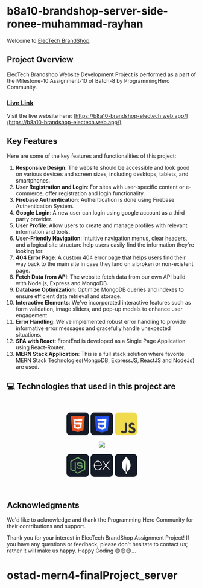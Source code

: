 # b8a10-brandshop-server-side-ronee-muhammad-rayhan

Welcome to [ElecTech BrandShop](https://b8a10-brandshop-electech.web.app/).


## Project Overview

ElecTech Brandshop Website Development Project is performed as a part of the Milestone-10 Assignment-10 of Batch-8 by ProgrammingHero Community.


### [Live Link](https://b8a10-brandshop-electech.web.app/)

Visit the live website here: [https://b8a10-brandshop-electech.web.app/](https://b8a10-brandshop-electech.web.app/)


## Key Features

Here are some of the key features and functionalities of this project:

1. **Responsive Design**: The website should be accessible and look good on various devices and screen sizes, including desktops, tablets, and smartphones.
2. **User Registration and Login**: For sites with user-specific content or e-commerce, offer registration and login functionality.
3. **Firebase Authentication**: Authentication is done using Firebase Authentication System.
4. **Google Login**: A new user can login using google account as a third party provider.
5. **User Profile**: Allow users to create and manage profiles with relevant information and tools.
6. **User-Friendly Navigation**: Intuitive navigation menus, clear headers, and a logical site structure help users easily find the information they're looking for.
7. **404 Error Page**: A custom 404 error page that helps users find their way back to the main site in case they land on a broken or non-existent page.
8. **Fetch Data from API**: The website fetch data from our own API build with Node.js, Express and MongoDB.
9. **Database Optimization**: Optimize MongoDB queries and indexes to ensure efficient data retrieval and storage.
10. **Interactive Elements**: We've incorporated interactive features such as form validation, image sliders, and pop-up modals to enhance user engagement.
11. **Error Handling**: We've implemented robust error handling to provide informative error messages and gracefully handle unexpected situations.
12. **SPA with React**: FrontEnd is developed as a Single Page Application using React-Router.
13. **MERN Stack Application**: This is a full stack solution where favorite MERN Stack Technologies(MongoDB, ExpressJS, ReactJS and NodeJs) are used.

## :computer: Technologies that used in this project are

<br>
<p align="center">
<img src="https://github.com/ronee-muhammad-rayhan/ronee-muhammad-rayhan/blob/main/images/icons/HTML.png"/>
<img src="https://github.com/ronee-muhammad-rayhan/ronee-muhammad-rayhan/blob/main/images/icons/css.png"/>
<img src="https://github.com/ronee-muhammad-rayhan/ronee-muhammad-rayhan/blob/main/images/icons/JavaScript.png"/>
</p>
<p align="center">
  <a href="https://skillicons.dev" target="_blank">
    <img src="https://skillicons.dev/icons?i=react,tailwind,firebase" />
  </a>
  <!--
<img src="https://github.com/ronee-muhammad-rayhan/ronee-muhammad-rayhan/blob/main/images/icons/react.png"/>
<img src="https://github.com/ronee-muhammad-rayhan/ronee-muhammad-rayhan/blob/main/images/icons/tailwind.png"/>
<img src="https://github.com/ronee-muhammad-rayhan/ronee-muhammad-rayhan/blob/main/images/icons/firebase.png"/>
  -->
</p>
<p align="center">
<img src="https://github.com/ronee-muhammad-rayhan/ronee-muhammad-rayhan/blob/main/images/icons/node.png"/>
<img src="https://github.com/ronee-muhammad-rayhan/ronee-muhammad-rayhan/blob/main/images/icons/express.png"/>
<img src="https://github.com/ronee-muhammad-rayhan/ronee-muhammad-rayhan/blob/main/images/icons/mongo.png"/>
</p><br/>

## Acknowledgments

We'd like to acknowledge and thank the Programming Hero Community for their contributions and support.

Thank you for your interest in ElecTech BrandShop Assignment Project! If you have any questions or feedback, please don't hesitate to contact us; rather it will make us happy. Happy Coding :blush::blush::blush:...
# ostad-mern4-finalProject_server
